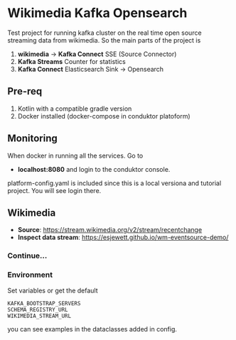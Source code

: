 # Wikimedia Kafka Opensearch
Test project for running kafka cluster on the real time open source streaming 
data from wikimedia. So the main parts of the project is
1. **wikimedia** -> **Kafka Connect** SSE (Source Connector)
2. **Kafka Streams** Counter for statistics
3. **Kafka Connect** Elasticsearch Sink -> Opensearch
## Pre-req
1. Kotlin with a compatible gradle version
2. Docker installed (docker-compose in  conduktor platoform)

## Monitoring
When docker in running all the services. Go to  
* **localhost:8080** and login to the conduktor console. 

platform-config.yaml is included since this is a local versiona and 
tutorial project. You will see login there. 

## Wikimedia 
* **Source**: https://stream.wikimedia.org/v2/stream/recentchange
* **Inspect data stream**: https://esjewett.github.io/wm-eventsource-demo/ 

### Continue...


### Environment
Set variables or get the default
```commandline
KAFKA_BOOTSTRAP_SERVERS
SCHEMA_REGISTRY_URL
WIKIMEDIA_STREAM_URL
```

you can see examples in the dataclasses added in config.  